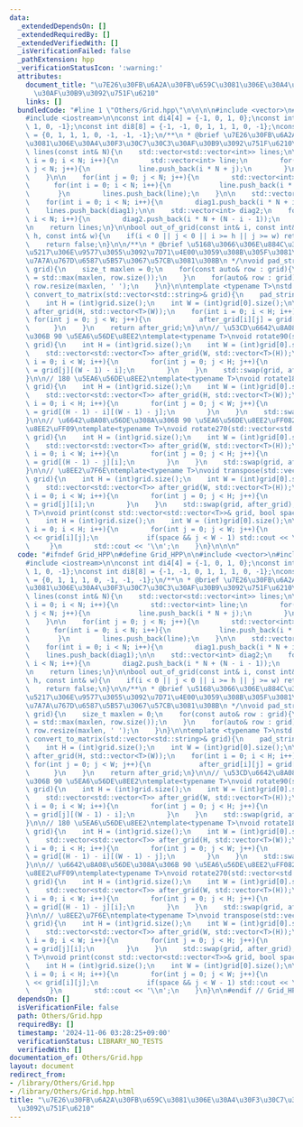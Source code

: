```yaml
---
data:
  _extendedDependsOn: []
  _extendedRequiredBy: []
  _extendedVerifiedWith: []
  _isVerificationFailed: false
  _pathExtension: hpp
  _verificationStatusIcon: ':warning:'
  attributes:
    document_title: "\u7E26\u30FB\u6A2A\u30FB\u659C\u3081\u306E\u30A4\u30F3\u30C7\u30C3\
      \u30AF\u30B9\u3092\u751F\u6210"
    links: []
  bundledCode: "#line 1 \"Others/Grid.hpp\"\n\n\n\n#include <vector>\n#include <string>\n\
    #include <iostream>\n\nconst int di4[4] = {-1, 0, 1, 0};\nconst int dj4[4] = {0,\
    \ 1, 0, -1};\nconst int di8[8] = {-1, -1, 0, 1, 1, 1, 0, -1};\nconst int dj8[8]\
    \ = {0, 1, 1, 1, 0, -1, -1, -1};\n/**\n * @brief \u7E26\u30FB\u6A2A\u30FB\u659C\
    \u3081\u306E\u30A4\u30F3\u30C7\u30C3\u30AF\u30B9\u3092\u751F\u6210\n */\nstd::vector<std::vector<int>>\
    \ lines(const int& N){\n    std::vector<std::vector<int>> lines;\n\n    for(int\
    \ i = 0; i < N; i++){\n        std::vector<int> line;\n        for(int j = 0;\
    \ j < N; j++){\n            line.push_back(i * N + j);\n        }\n        lines.push_back(line);\n\
    \    }\n\n    for(int j = 0; j < N; j++){\n        std::vector<int> line;\n  \
    \      for(int i = 0; i < N; i++){\n            line.push_back(i * N + j);\n \
    \       }\n        lines.push_back(line);\n    }\n\n    std::vector<int> diag1;\n\
    \    for(int i = 0; i < N; i++){\n        diag1.push_back(i * N + i);\n    }\n\
    \    lines.push_back(diag1);\n\n    std::vector<int> diag2;\n    for(int i = 0;\
    \ i < N; i++){\n        diag2.push_back(i * N + (N - i - 1));\n    }\n    lines.push_back(diag2);\n\
    \n    return lines;\n}\n\nbool out_of_grid(const int& i, const int& j, const int&\
    \ h, const int& w){\n    if(i < 0 || j < 0 || i >= h || j >= w) return true;\n\
    \    return false;\n}\n\n/**\n * @brief \u5168\u3066\u306E\u884C\u306E\u6587\u5B57\
    \u5217\u306E\u9577\u3055\u3092\u7D71\u4E00\u3059\u308B\u305F\u3081\u306B\u3001\
    \u7A7A\u767D\u6587\u5B57\u3067\u57CB\u3081\u308B\n */\nvoid pad_strings(std::vector<std::string>&\
    \ grid){\n    size_t maxlen = 0;\n    for(const auto& row : grid){\n        maxlen\
    \ = std::max(maxlen, row.size());\n    }\n    for(auto& row : grid){\n       \
    \ row.resize(maxlen, ' ');\n    }\n}\n\ntemplate <typename T>\nstd::vector<std::vector<T>>\
    \ convert_to_matrix(std::vector<std::string>& grid){\n    pad_strings(grid);\n\
    \    int H = (int)grid.size();\n    int W = (int)grid[0].size();\n\n    std::vector<std::vector<T>>\
    \ after_grid(H, std::vector<T>(W));\n    for(int i = 0; i < H; i++){\n       \
    \ for(int j = 0; j < W; j++){\n            after_grid[i][j] = grid[i][j];\n  \
    \      }\n    }\n    return after_grid;\n}\n\n// \u53CD\u6642\u8A08\u56DE\u308A\
    \u306B 90 \u5EA6\u56DE\u8EE2\ntemplate<typename T>\nvoid rotate90(std::vector<std::vector<T>>&\
    \ grid){\n    int H = (int)grid.size();\n    int W = (int)grid[0].size();\n\n\
    \    std::vector<std::vector<T>> after_grid(W, std::vector<T>(H));\n    for(int\
    \ i = 0; i < W; i++){\n        for(int j = 0; j < H; j++){\n            after_grid[i][j]\
    \ = grid[j][(W - 1) - i];\n        }\n    }\n    std::swap(grid, after_grid);\n\
    }\n\n// 180 \u5EA6\u56DE\u8EE2\ntemplate<typename T>\nvoid rotate180(std::vector<std::vector<T>>&\
    \ grid){\n    int H = (int)grid.size();\n    int W = (int)grid[0].size();\n\n\
    \    std::vector<std::vector<T>> after_grid(H, std::vector<T>(W));\n    for(int\
    \ i = 0; i < H; i++){\n        for(int j = 0; j < W; j++){\n            after_grid[i][j]\
    \ = grid[(H - 1) - i][(W - 1) - j];\n        }\n    }\n    std::swap(grid, after_grid);\n\
    }\n\n// \u6642\u8A08\u56DE\u308A\u306B 90 \u5EA6\u56DE\u8EE2\uFF08270 \u5EA6\u56DE\
    \u8EE2\uFF09\ntemplate<typename T>\nvoid rotate270(std::vector<std::vector<T>>&\
    \ grid){\n    int H = (int)grid.size();\n    int W = (int)grid[0].size();\n\n\
    \    std::vector<std::vector<T>> after_grid(W, std::vector<T>(H));\n    for(int\
    \ i = 0; i < W; i++){\n        for(int j = 0; j < H; j++){\n            after_grid[i][j]\
    \ = grid[(H - 1) - j][i];\n        }\n    }\n    std::swap(grid, after_grid);\n\
    }\n\n// \u8EE2\u7F6E\ntemplate<typename T>\nvoid transpose(std::vector<std::vector<T>>&\
    \ grid){\n    int H = (int)grid.size();\n    int W = (int)grid[0].size();\n\n\
    \    std::vector<std::vector<T>> after_grid(W, std::vector<T>(H));\n    for(int\
    \ i = 0; i < W; i++){\n        for(int j = 0; j < H; j++){\n            after_grid[i][j]\
    \ = grid[j][i];\n        }\n    }\n    std::swap(grid, after_grid);\n}\n\ntemplate<typename\
    \ T>\nvoid print(const std::vector<std::vector<T>>& grid, bool space = true){\n\
    \    int H = (int)grid.size();\n    int W = (int)grid[0].size();\n\n    for(int\
    \ i = 0; i < H; i++){\n        for(int j = 0; j < W; j++){\n            std::cout\
    \ << grid[i][j];\n            if(space && j < W - 1) std::cout << \" \";\n   \
    \     }\n        std::cout << '\\n';\n    }\n}\n\n\n"
  code: "#ifndef Grid_HPP\n#define Grid_HPP\n\n#include <vector>\n#include <string>\n\
    #include <iostream>\n\nconst int di4[4] = {-1, 0, 1, 0};\nconst int dj4[4] = {0,\
    \ 1, 0, -1};\nconst int di8[8] = {-1, -1, 0, 1, 1, 1, 0, -1};\nconst int dj8[8]\
    \ = {0, 1, 1, 1, 0, -1, -1, -1};\n/**\n * @brief \u7E26\u30FB\u6A2A\u30FB\u659C\
    \u3081\u306E\u30A4\u30F3\u30C7\u30C3\u30AF\u30B9\u3092\u751F\u6210\n */\nstd::vector<std::vector<int>>\
    \ lines(const int& N){\n    std::vector<std::vector<int>> lines;\n\n    for(int\
    \ i = 0; i < N; i++){\n        std::vector<int> line;\n        for(int j = 0;\
    \ j < N; j++){\n            line.push_back(i * N + j);\n        }\n        lines.push_back(line);\n\
    \    }\n\n    for(int j = 0; j < N; j++){\n        std::vector<int> line;\n  \
    \      for(int i = 0; i < N; i++){\n            line.push_back(i * N + j);\n \
    \       }\n        lines.push_back(line);\n    }\n\n    std::vector<int> diag1;\n\
    \    for(int i = 0; i < N; i++){\n        diag1.push_back(i * N + i);\n    }\n\
    \    lines.push_back(diag1);\n\n    std::vector<int> diag2;\n    for(int i = 0;\
    \ i < N; i++){\n        diag2.push_back(i * N + (N - i - 1));\n    }\n    lines.push_back(diag2);\n\
    \n    return lines;\n}\n\nbool out_of_grid(const int& i, const int& j, const int&\
    \ h, const int& w){\n    if(i < 0 || j < 0 || i >= h || j >= w) return true;\n\
    \    return false;\n}\n\n/**\n * @brief \u5168\u3066\u306E\u884C\u306E\u6587\u5B57\
    \u5217\u306E\u9577\u3055\u3092\u7D71\u4E00\u3059\u308B\u305F\u3081\u306B\u3001\
    \u7A7A\u767D\u6587\u5B57\u3067\u57CB\u3081\u308B\n */\nvoid pad_strings(std::vector<std::string>&\
    \ grid){\n    size_t maxlen = 0;\n    for(const auto& row : grid){\n        maxlen\
    \ = std::max(maxlen, row.size());\n    }\n    for(auto& row : grid){\n       \
    \ row.resize(maxlen, ' ');\n    }\n}\n\ntemplate <typename T>\nstd::vector<std::vector<T>>\
    \ convert_to_matrix(std::vector<std::string>& grid){\n    pad_strings(grid);\n\
    \    int H = (int)grid.size();\n    int W = (int)grid[0].size();\n\n    std::vector<std::vector<T>>\
    \ after_grid(H, std::vector<T>(W));\n    for(int i = 0; i < H; i++){\n       \
    \ for(int j = 0; j < W; j++){\n            after_grid[i][j] = grid[i][j];\n  \
    \      }\n    }\n    return after_grid;\n}\n\n// \u53CD\u6642\u8A08\u56DE\u308A\
    \u306B 90 \u5EA6\u56DE\u8EE2\ntemplate<typename T>\nvoid rotate90(std::vector<std::vector<T>>&\
    \ grid){\n    int H = (int)grid.size();\n    int W = (int)grid[0].size();\n\n\
    \    std::vector<std::vector<T>> after_grid(W, std::vector<T>(H));\n    for(int\
    \ i = 0; i < W; i++){\n        for(int j = 0; j < H; j++){\n            after_grid[i][j]\
    \ = grid[j][(W - 1) - i];\n        }\n    }\n    std::swap(grid, after_grid);\n\
    }\n\n// 180 \u5EA6\u56DE\u8EE2\ntemplate<typename T>\nvoid rotate180(std::vector<std::vector<T>>&\
    \ grid){\n    int H = (int)grid.size();\n    int W = (int)grid[0].size();\n\n\
    \    std::vector<std::vector<T>> after_grid(H, std::vector<T>(W));\n    for(int\
    \ i = 0; i < H; i++){\n        for(int j = 0; j < W; j++){\n            after_grid[i][j]\
    \ = grid[(H - 1) - i][(W - 1) - j];\n        }\n    }\n    std::swap(grid, after_grid);\n\
    }\n\n// \u6642\u8A08\u56DE\u308A\u306B 90 \u5EA6\u56DE\u8EE2\uFF08270 \u5EA6\u56DE\
    \u8EE2\uFF09\ntemplate<typename T>\nvoid rotate270(std::vector<std::vector<T>>&\
    \ grid){\n    int H = (int)grid.size();\n    int W = (int)grid[0].size();\n\n\
    \    std::vector<std::vector<T>> after_grid(W, std::vector<T>(H));\n    for(int\
    \ i = 0; i < W; i++){\n        for(int j = 0; j < H; j++){\n            after_grid[i][j]\
    \ = grid[(H - 1) - j][i];\n        }\n    }\n    std::swap(grid, after_grid);\n\
    }\n\n// \u8EE2\u7F6E\ntemplate<typename T>\nvoid transpose(std::vector<std::vector<T>>&\
    \ grid){\n    int H = (int)grid.size();\n    int W = (int)grid[0].size();\n\n\
    \    std::vector<std::vector<T>> after_grid(W, std::vector<T>(H));\n    for(int\
    \ i = 0; i < W; i++){\n        for(int j = 0; j < H; j++){\n            after_grid[i][j]\
    \ = grid[j][i];\n        }\n    }\n    std::swap(grid, after_grid);\n}\n\ntemplate<typename\
    \ T>\nvoid print(const std::vector<std::vector<T>>& grid, bool space = true){\n\
    \    int H = (int)grid.size();\n    int W = (int)grid[0].size();\n\n    for(int\
    \ i = 0; i < H; i++){\n        for(int j = 0; j < W; j++){\n            std::cout\
    \ << grid[i][j];\n            if(space && j < W - 1) std::cout << \" \";\n   \
    \     }\n        std::cout << '\\n';\n    }\n}\n\n#endif // Grid_HPP"
  dependsOn: []
  isVerificationFile: false
  path: Others/Grid.hpp
  requiredBy: []
  timestamp: '2024-11-06 03:28:25+09:00'
  verificationStatus: LIBRARY_NO_TESTS
  verifiedWith: []
documentation_of: Others/Grid.hpp
layout: document
redirect_from:
- /library/Others/Grid.hpp
- /library/Others/Grid.hpp.html
title: "\u7E26\u30FB\u6A2A\u30FB\u659C\u3081\u306E\u30A4\u30F3\u30C7\u30C3\u30AF\u30B9\
  \u3092\u751F\u6210"
---
```


